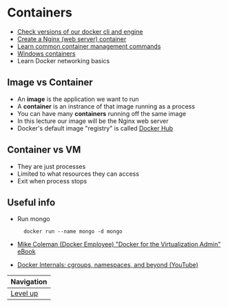 # Containers #

* [Check versions of our docker cli and engine](check-versions/README.md)
* [Create a Nginx (web server) container](nginx-container/README.md)
* [Learn common container management commands](commands/README.md)
* [Windows containers](windows/README.md)
* Learn Docker networking basics

## Image vs Container ##

* An **image** is the application we want to run
* A **container** is an instrance of that image running as a process
* You can have many **containers** running off the same image
* In this lecture our image will be the Nginx web server
* Docker's default image "registry" is called [Docker Hub](hub.docker.com)

## Container vs VM ##

* They are just processes
* Limited to what resources they can access
* Exit when process stops

## Useful info ##

* Run mongo

        docker run --name mongo -d mongo

* [Mike Coleman (Docker Employee) "Docker for the Virtualization Admin" eBook](https://github.com/mikegcoleman/docker101/blob/master/Docker_eBook_Jan_2017.pdf)

* [Docker Internals: cgroups, namespaces, and beyond (YouTube)](https://www.youtube.com/watch?v=sK5i-N34im8)

| Navigation               |
| ------------------------ |
| [Level up](../README.md) |
